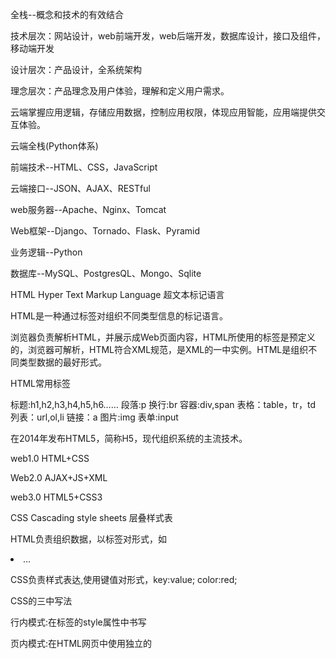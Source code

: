 全栈--概念和技术的有效结合

技术层次：网站设计，web前端开发，web后端开发，数据库设计，接口及组件，移动端开发

设计层次：产品设计，全系统架构

理念层次：产品理念及用户体验，理解和定义用户需求。

云端掌握应用逻辑，存储应用数据，控制应用权限，体现应用智能，应用端提供交互体验。

云端全栈(Python体系)

前端技术--HTML、CSS，JavaScript

云端接口--JSON、AJAX、RESTful

web服务器--Apache、Nginx、Tomcat

Web框架--Django、Tornado、Flask、Pyramid

业务逻辑--Python

数据库--MySQL、PostgresQL、Mongo、Sqlite

HTML Hyper Text Markup Language 超文本标记语言

HTML是一种通过标签对组织不同类型信息的标记语言。

浏览器负责解析HTML，并展示成Web页面内容，HTML所使用的标签是预定义的，浏览器可解析，HTML符合XML规范，是XML的一中实例。HTML是组织不同类型数据的最好形式。

HTML常用标签

标题:h1,h2,h3,h4,h5,h6……
段落:p
换行:br
容器:div,span
表格：table，tr，td
列表：url,ol,li
链接：a
图片:img
表单:input

在2014年发布HTML5，简称H5，现代组织系统的主流技术。

web1.0  HTML+CSS

Web2.0 AJAX+JS+XML

web3.0  HTML5+CSS3

CSS Cascading style sheets 层叠样式表

HTML负责组织数据，以标签对形式，如<li>...</li>

CSS负责样式表达,使用键值对形式，key:value; color:red;

CSS的三中写法

行内模式:在标签的style属性中书写

页内模式:在HTML网页中使用独立的<style>标签书写

外部模式:单独在CSS文件中书写

百度出的echarts.js

https://www.echartsjs.com/zh/index.html

HTTP协议， Hypertext Transfer Protocol超文本传输协议，一种基于请求与响应模式的无状态的应用层协议。采用URL作为定位网络资源的标识。

http: //host[:port] [path]

Web服务器(Web Server)是软件工具，提供HTTP/HTTPS访问服务，只需要配置，常用的有Apache，Nginx，IIS，BEA Weblogic，Tomcat，Node.js

Django框架

安装 pip install django

python -m django  --version

Django是一个web框架，一个产品级别的框架，支撑全球近万个万丈，采用MTV(Model-Template-View)模型组织。

1、新建一个web框架工程

django-admin startproject mysite

2、修改工程

①python manage.py startapp helloapp

②修改应用的views.py

```python
from django.http import HttpResponse
def hello(request):
    return HttpResponse("Hello World! I am coming...")
```

③修改URL路由，在urls.py中指定url与处理函数之间的路径关系

```python
from django.contrib import admin
from django.urls import path
from helloapp import views  # 把上一步创建的views.py文件引入到当前文件

urlpatterns = [
    path('index/', views.hello),
    path('admin/',admin.site.urls),
]
```

index/ 为URL，views.hello为某个处理函数，路由就是URL与处理函数的关联。

3、运行工程， python manage.py mysite

Django框架的MTV模式。

```shell
PYC02$ python3 /home/angel_yy/.local/lib/python3.5/site-packages/django/bin/django-admin.py startproject mysite
PYC02$ cd mysite/
PYC02/mysite$ ls
manage.py  mysite
mysite$ python3 manage.py startapp helloapp
PYC02/mysite$ ls
helloapp  manage.py  mysite
PYC02/mysite$ python3 manage.py runserver

```

